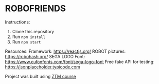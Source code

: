 # ROBOFRIENDS

Instructions:
1. Clone this repository
2. Run `npm install`
3. Run `npm start`

Resources:
Framework: https://reactjs.org/
ROBOT pictures: https://robohash.org/
SEGA LOGO Font: https://www.cufonfonts.com/font/sega-logo-font
Free fake API for testing: https://jsonplaceholder.typicode.com

Project was built using [ZTM course](https://zerotomastery.io/)

